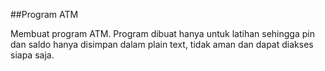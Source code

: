 ##Program ATM

Membuat program ATM.
Program dibuat hanya untuk latihan sehingga pin dan saldo hanya disimpan dalam plain text, tidak aman dan dapat diakses siapa saja.
